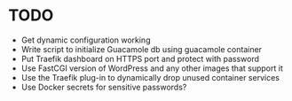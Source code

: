 # TODO

- Get dynamic configuration working
- Write script to initialize Guacamole db using guacamole container
- Put Traefik dashboard on HTTPS port and protect with password
- Use FastCGI version of WordPress and any other images that support it
- Use the Traefik plug-in to dynamically drop unused container services
- Use Docker secrets for sensitive passwords?
